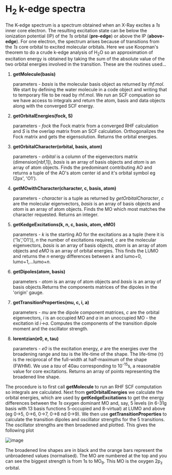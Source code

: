 # H<sub>2</sub> k-edge spectra

The K-edge spectrum is a spectrum obtained when an X-Ray excites a *1s* inner core electron. The resulting excitation state can be below the ionization potential (IP) of the *1s* orbital (**pre-edge**) or above the IP (**above-edge**). For one electron, the spectrum arises because of transitions from the *1s* core orbital to excited molecular orbitals. Here we use Koopman's theorem to do a crude k-edge analysis of H<sub>2</sub>O so an approximation of excitation energy is obtained by taking the sum of the absolute value of the two orbital energies involved in the transition. These are the routines used...

1. **getMolecule(basis)**

   parameters - *basis* is the molecular basis object as returned by *rhf.mol*. We start by defining the water molecule in a code object and writing that to temporary file to be read by rhf.mol. We run an SCF compuation so we have access to integrals and return the atom, basis and data objects along with the converged SCF energy.

2. **getOrbitalEnergies(fock, S)**

   parameters - *fock* the Fock matrix from a converged RHF calculation and *S* is the overlap matrix from an SCF calculation. Orthogonalizes the Fock matrix and gets the eigensolution. Returns the orbital energies.

3. **getOrbitalCharacter(orbital, basis, atom)**

   parameters - *orbital* is a column of the eigenvectors matrix (dimension\[nbf,1]), *basis* is an array of basis objects and *atom* is an array of atom objects. Finds the predominant contributing AO and returns a tuple of the AO's atom center id and it's orbital symbol eg (2px', 'O1').

4. **getMOwithCharacter(character, c, basis, atom)**

   parameters - *character* is a tuple as returned by *getOrbitalCharacter*, *c* are the molecular eigenvectors, *basis* is an array of basis objects and *atom* is an array of atom objects. Finds the MO which most matches the character requested. Returns an integer.

5. **getKedgeExcitations(k, n, c, basis, atom, eMO)**

   parameters - *k* is the starting AO for the excitations as a tuple (here it is ('1s','O1')), *n* the number of excitations required, *c* are the molecular eigenvectors, *basis* is an array of basis objects, *atom* is an array of atom objects and *eMO* is an array of orbital energies. This finds the LUMO and returns the *n* energy differences between *k* and lumo+0, lumo+1,...lumo+*n*.

6. **getDipoles(atom, basis)**

   parameters - *atom* is an array of atom objects and *basis* is an array of basis objects.Returns the components matrices of the dipoles in the 'origin' gauge.

7. **getTransitionProperties(mu, c, i, a)**

   parameters - *mu* are the dipole component matrices, *c* are the orbital eigenvectors, *i* is an occupied MO and *a* in an unoccupied MO - the excitation id *i*->*a*. Computes the components of the transition dipole moment and the oscillator strength.

8. **lorentzian(e0, e, tau)**

   parameters - *e0* is the excitation energy, *e* are the energies over the broadening range and *tau* is the life-time of the shape. The life-time (&tau;) is the reciprocal of the full-width at half-maximum of the shape (FWHM). We use a *tau* of 40au corresponding to 10<sup>-15</sup>s, a reasonable value for core excitations. Returns an array of points representing the broadened line shape.


The procedure is to first call **getMolecule** to run an RHF SCF computation so integrals are calculated. Next from **getOrbitalEnergies** we calculate the orbital energies, which are used by **getKedgeExcitations** to get the energy differences between the *1s* oxygen dominant MO and, say, 5 levels (in 6-31g basis with 13 basis functions 5-occupied and 8-virtual) at LUMO and above (eg 0->5, 0->6, 0->7, 0->8 nd 0->9). We then use **getTransitionProperties** to calculate the transition dipoles and oscillator strengths for the 5 transitions. The oscillator strengths are then broadened and plotted. This gives the following plot

![image](https://user-images.githubusercontent.com/73105740/130357664-df7a0970-62f6-4b72-9c8f-34a8b3e01bd7.png)


The broadened line shapes are in black and the orange bars represent the unbroadened values (normalised). The MO are numbered at the top and you can see the biggest strength is from 1s to MO<sub>9</sub>. This MO is the oxygen 2p<sub>z</sub> orbital.


